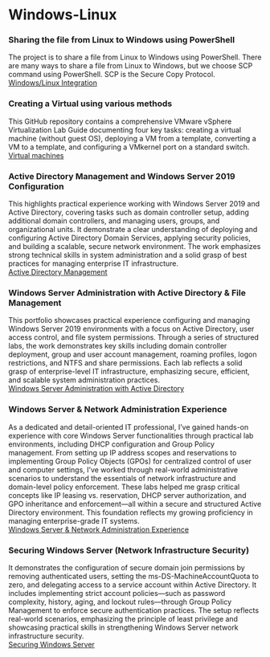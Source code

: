 # Windows-Linux
### Sharing the file from Linux to Windows using PowerShell
The project is to share a file from Linux to Windows using PowerShell. There are many ways to share a file from Linux to Windows, but we choose SCP command using PowerShell. SCP is the Secure Copy Protocol. <br>
[Windows/Linux Integration](https://github.com/vatsal7902/Windows-Linux/blob/main/Project.pdf)

### Creating a Virtual using various methods
This GitHub repository contains a comprehensive VMware vSphere Virtualization Lab Guide documenting four key tasks: creating a virtual machine (without guest OS), deploying a VM from a template, converting a VM to a template, and configuring a VMkernel port on a standard switch. <br>
[Virtual machines](https://github.com/vatsal7902/Windows-Linux/blob/main/Build%20Book.pdf)

### Active Directory Management and Windows Server 2019 Configuration
This highlights practical experience working with Windows Server 2019 and Active Directory, covering tasks such as domain controller setup, adding additional domain controllers, and managing users, groups, and organizational units. It demonstrate a clear understanding of deploying and configuring Active Directory Domain Services, applying security policies, and building a scalable, secure network environment. The work emphasizes strong technical skills in system administration and a solid grasp of best practices for managing enterprise IT infrastructure. <br>
[Active Directory Management](https://github.com/vatsal7902/Windows-Linux/blob/main/Project.pdf)

### Windows Server Administration with Active Directory & File Management
This portfolio showcases practical experience configuring and managing Windows Server 2019 environments with a focus on Active Directory, user access control, and file system permissions. Through a series of structured labs, the work demonstrates key skills including domain controller deployment, group and user account management, roaming profiles, logon restrictions, and NTFS and share permissions. Each lab reflects a solid grasp of enterprise-level IT infrastructure, emphasizing secure, efficient, and scalable system administration practices. <br>
[Windows Server Administration with Active Directory](https://github.com/vatsal7902/Windows-Linux/blob/main/Windows%20Server%20Administration%20with%20Active%20Directory.pdf)

### Windows Server & Network Administration Experience
As a dedicated and detail-oriented IT professional, I’ve gained hands-on experience with core Windows Server functionalities through practical lab environments, including DHCP configuration and Group Policy management. From setting up IP address scopes and reservations to implementing Group Policy Objects (GPOs) for centralized control of user and computer settings, I’ve worked through real-world administrative scenarios to understand the essentials of network infrastructure and domain-level policy enforcement. These labs helped me grasp critical concepts like IP leasing vs. reservation, DHCP server authorization, and GPO inheritance and enforcement—all within a secure and structured Active Directory environment. This foundation reflects my growing proficiency in managing enterprise-grade IT systems. <br>
[Windows Server & Network Administration Experience](https://github.com/vatsal7902/Windows-Linux/blob/main/DHCP%20%26%20Group%20Policy.pdf)

### Securing Windows Server (Network Infrastructure Security)
It demonstrates the configuration of secure domain join permissions by removing authenticated users, setting the ms-DS-MachineAccountQuota to zero, and delegating access to a service account within Active Directory. It includes implementing strict account policies—such as password complexity, history, aging, and lockout rules—through Group Policy Management to enforce secure authentication practices. The setup reflects real-world scenarios, emphasizing the principle of least privilege and showcasing practical skills in strengthening Windows Server network infrastructure security. <br>
[Securing Windows Server](https://github.com/vatsal7902/Windows-Linux/blob/main/Securing%20Windows%20Server%20(Network%20Infrastructure%20Security).pdf)

